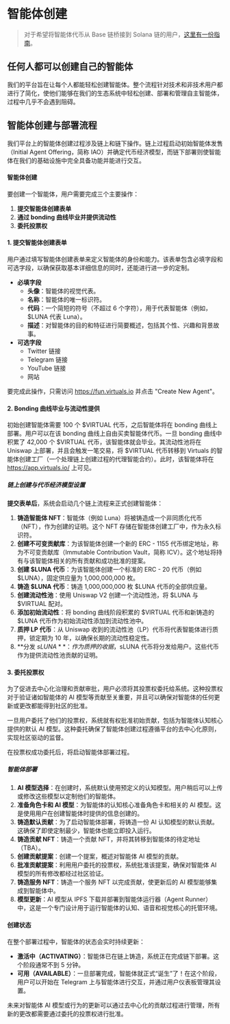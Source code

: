 # 智能体创建

> 对于希望将智能体代币从 Base 链桥接到 Solana 链的用户，[这里有一份指南](https://docsend.com/view/quzapexrercgtw5r)。

## 任何人都可以创建自己的智能体

我们的平台旨在让每个人都能轻松创建智能体。整个流程针对技术和非技术用户都进行了简化，使他们能够在我们的生态系统中轻松创建、部署和管理自主智能体，过程中几乎不会遇到阻碍。

## 智能体创建与部署流程

我们平台上的智能体创建过程涉及链上和链下操作。链上过程启动初始智能体发售（Initial Agent Offering，简称 IAO）并确定代币经济模型，而链下部署则使智能体在我们的基础设施中完全具备功能并能进行交互。

#### 智能体创建

要创建一个智能体，用户需要完成三个主要操作：

1. **提交智能体创建表单**
2. **通过 bonding 曲线毕业并提供流动性**
3. **委托投票权**

#### 1. 提交智能体创建表单

用户通过填写智能体创建表单来定义智能体的身份和能力。该表单包含必填字段和可选字段，以确保获取基本详细信息的同时，还能进行进一步的定制。

- **必填字段**
  - **头像**：智能体的视觉代表。
  - **名称**：智能体的唯一标识符。
  - **代码**：一个简短的符号（不超过 6 个字符），用于代表智能体（例如，$LUNA 代表 Luna）。
  - **描述**：对智能体的目的和特征进行简要概述，包括其个性、兴趣和背景故事。
- **可选字段**
  - Twitter 链接
  - Telegram 链接
  - YouTube 链接
  - 网站

要完成此操作，只需访问 https://fun.virtuals.io 并点击 "Create New Agent"。

#### 2. Bonding 曲线毕业与流动性提供

初始创建智能体需要 100 个 $VIRTUAL 代币，之后智能体将在 bonding 曲线上部署。用户可以在该 bonding 曲线上自由买卖智能体代币。一旦 bonding 曲线中积累了 42,000 个 $VIRTUAL 代币，该智能体就会毕业。其流动性池将在 Uniswap 上部署，并且会触发一笔交易，将 $VIRTUAL 代币转移到 Virtuals 的智能体创建工厂（一个处理链上创建过程的代理智能合约）。此时，该智能体将在 https://app.virtuals.io/ 上可见。

##### 链上创建与代币经济模型设置

**提交表单后**，系统会启动几个链上流程来正式创建智能体：

1. **铸造智能体 NFT**：智能体（例如 Luna）将被铸造成一个非同质化代币（NFT），作为创建的证明。这个 NFT 存储在智能体创建工厂中，作为永久标识符。
2. **创建不可变贡献库**：为该智能体创建一个新的 ERC - 1155 代币绑定地址，称为不可变贡献库（Immutable Contribution Vault，简称 ICV）。这个地址将持有与该智能体相关的所有贡献和成功批准的提案。
3. **创建 $LUNA 代币**：为该智能体创建一个标准的 ERC - 20 代币（例如 $LUNA），固定供应量为 1,000,000,000 枚。
4. **铸造 $LUNA 代币**：铸造 1,000,000,000 枚 $LUNA 代币的全部供应量。
5. **创建流动性池**：使用 Uniswap V2 创建一个流动性池，将 $LUNA 与 $VIRTUAL 配对。
6. **添加初始流动性**：将 bonding 曲线阶段积累的 $VIRTUAL 代币和新铸造的 $LUNA 代币作为初始流动性添加到流动性池中。
7. **质押 LP 代币**：从 Uniswap 收到的流动性池（LP）代币将代表智能体进行质押，锁定期为 10 年，以确保长期的流动性稳定性。
8. **分发 $sLUNA**：作为质押的收据，$sLUNA 代币将分发给用户。这些代币作为提供流动性池贡献的证明。

#### 3. 委托投票权

为了促进去中心化治理和贡献审批，用户必须将其投票权委托给系统。这种投票权对于验证诸如智能体的 AI 模型等贡献至关重要，并且可以确保对智能体的任何更新或更改都能得到社区的批准。

一旦用户委托了他们的投票权，系统就有权批准初始贡献，包括为智能体认知核心提供的默认 AI 模型。这种委托确保了智能体创建过程遵循平台的去中心化原则，实现社区驱动的监督。

在投票权成功委托后，将启动智能体部署过程。

##### 智能体部署

1. **AI 模型选择**：在创建时，系统默认使用预定义的认知模型。用户稍后可以上传或修改这些模型以定制他们的智能体。
2. **准备角色卡和 AI 模型**：为智能体的认知核心准备角色卡和相关的 AI 模型。这是使用用户在创建智能体时提供的信息创建的。
3. **铸造默认贡献**：为了启动智能体部署，将铸造一份 AI 认知模型的默认贡献。这确保了即使定制最少，智能体也能立即投入运行。
4. **铸造贡献 NFT**：铸造一个贡献 NFT，并将其转移到智能体的待定地址（TBA）。
5. **创建贡献提案**：创建一个提案，概述对智能体 AI 模型的贡献。
6. **批准贡献提案**：利用用户委托的投票权，系统批准该提案，确保对智能体 AI 模型的所有修改都经过社区验证。
7. **铸造服务 NFT**：铸造一个服务 NFT 以完成贡献，使更新后的 AI 模型能够集成到智能体中。
8. **模型更新**：AI 模型从 IPFS 下载并部署到智能体运行器（Agent Runner）中，这是一个专门设计用于运行智能体的认知、语音和视觉核心的托管环境。

#### 创建状态

在整个部署过程中，智能体的状态会实时持续更新：

- **激活中（ACTIVATING）**：智能体已在链上铸造，系统正在完成链下部署。这个阶段通常不到 5 分钟。
- **可用（AVAILABLE）**：一旦部署完成，智能体就正式“诞生”了！在这个阶段，用户可以开始在 Telegram 上与智能体进行交互，并通过用户仪表板管理其设置。

未来对智能体 AI 模型或行为的更新可以通过去中心化的贡献过程进行管理，所有新的更改都需要通过委托的投票权进行批准。
